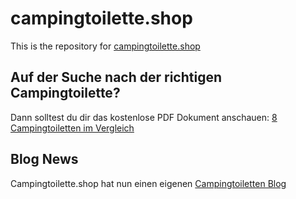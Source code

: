 # campingtoilette.shop

This is the repository for [campingtoilette.shop](https://www.campingtoilette.shop/)


## Auf der Suche nach der richtigen Campingtoilette? 

Dann solltest du dir das kostenlose PDF Dokument anschauen: [8 Campingtoiletten im Vergleich](https://www.campingtoilette.shop/assets/pdf/campingtoilette-shop-trenntoiletten-vergleich.pdf)


## Blog News

Campingtoilette.shop hat nun einen eigenen [Campingtoiletten Blog](https://www.campingtoilette.shop/blog/)
